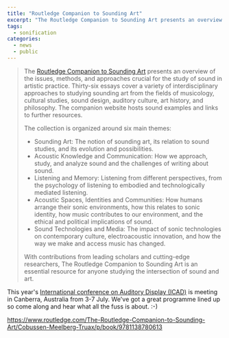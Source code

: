 ```yaml
---
title: "Routledge Companion to Sounding Art"
excerpt: "The Routledge Companion to Sounding Art presents an overview of the issues, methods, and approaches crucial for the study of sound in artistic practice. "
tags:
  - sonification
categories:
  - news
  - public
---
```

> The [Routledge Companion to Sounding Art](https://www.routledge.com/The-Routledge-Companion-to-Sounding-Art/Cobussen-Meelberg-Truax/p/book/9781138780613)
> presents an overview of the issues, methods, and approaches crucial for the study of sound in artistic practice. Thirty-six essays cover a variety of interdisciplinary approaches to studying sounding art from the fields of musicology, cultural studies, sound design, auditory culture, art history, and philosophy. The companion website hosts sound examples and links to further resources.
>
> The collection is organized around six main themes:
>
> * Sounding Art: The notion of sounding art, its relation to sound studies, and its evolution and possibilities.
> * Acoustic Knowledge and Communication: How we approach, study, and analyze sound and the challenges of writing about sound.
> * Listening and Memory: Listening from different perspectives, from the psychology of listening to embodied and technologically mediated listening.
> * Acoustic Spaces, Identities and Communities: How humans arrange their sonic environments, how this relates to sonic identity, how music contributes to our environment, and the ethical and political implications of sound.
> * Sound Technologies and Media: The impact of sonic technologies on contemporary culture, electroacoustic innovation, and how the way we make and access music has changed.
>
> With contributions from leading scholars and cutting-edge researchers, The Routledge Companion to Sounding Art is an essential resource for anyone studying the intersection of sound and art.

This year's [International conference on Auditory Display (ICAD)](http://icad.org/icad2016/)
 is meeting in Canberra, Australia from 3-7 July. We've got a great programme lined up so 
 come along and hear what all the fuss is about. :-)


https://www.routledge.com/The-Routledge-Companion-to-Sounding-Art/Cobussen-Meelberg-Truax/p/book/9781138780613
